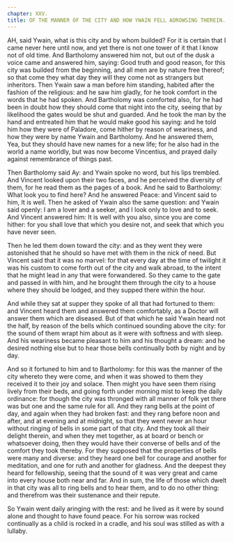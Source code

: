 ```yaml
---
chapter: XXV.
title: OF THE MANNER OF THE CITY AND HOW YWAIN FELL ADROWSING THEREIN.
---
```

AH, said Ywain, what is this city and by whom builded? For it is certain that I came never here until now, and yet there is not one tower of it that I know not of old time. And Bartholomy answered him not, but out of the dusk a voice came and answered him, saying: Good truth and good reason, for this city was builded from the beginning, and all men are by nature free thereof; so that come they what day they will they come not as strangers but inheritors. Then Ywain saw a man before him standing, habited after the fashion of the religious: and he saw him gladly, for he took comfort in the words that he had spoken. And Bartholomy was comforted also, for he had been in doubt how they should come that night into the city, seeing that by likelihood the gates would be shut and guarded. And he took the man by the hand and entreated him that he would make good his saying: and he told him how they were of Paladore, come hither by reason of weariness, and how they were by name Ywain and Bartholomy. And he answered them, Yea, but they should have new names for a new life; for he also had in the world a name worldly, but was now become Vincentius, and prayed daily against remembrance of things past.

Then Bartholomy said Ay: and Ywain spoke no word, but his lips trembled. And Vincent looked upon their two faces, and he perceived the diversity of them, for he read them as the pages of a book. And he said to Bartholomy: What look you to find here? And he answered Peace: and Vincent said to him, It is well. Then he asked of Ywain also the same question: and Ywain said openly: I am a lover and a seeker, and I look only to love and to seek. And Vincent answered him: It is well with you also, since you are come hither: for you shall love that which you desire not, and seek that which you have never seen.

Then he led them down toward the city: and as they went they were astonished that he should so have met with them in the nick of need. But Vincent said that it was no marvel: for that every day at the time of twilight it was his custom to come forth out of the city and walk abroad, to the intent that he might lead in any that were forwandered. So they came to the gate and passed in with him, and he brought them through the city to a house where they should be lodged, and they supped there within the hour.

And while they sat at supper they spoke of all that had fortuned to them: and Vincent heard them and answered them comfortably, as a Doctor will answer them which are diseased. But of that which he said Ywain heard not the half, by reason of the bells which continued sounding above the city: for the sound of them wrapt him about as it were with softness and with sleep. And his weariness became pleasant to him and his thought a dream: and he desired nothing else but to hear those bells continually both by night and by day.

And so it fortuned to him and to Bartholomy: for this was the manner of the city whereto they were come, and when it was showed to them they received it to their joy and solace. Then might you have seen them rising lively from their beds, and going forth under morning mist to keep the daily ordinance: for though the city was thronged with all manner of folk yet there was but one and the same rule for all. And they rang bells at the point of day, and again when they had broken fast: and they rang before noon and after, and at evening and at midnight, so that they went never an hour without ringing of bells in some part of that city. And they took all their delight therein, and when they met together, as at board or bench or whatsoever doing, then they would have their converse of bells and of the comfort they took thereby. For they supposed that the properties of bells were many and diverse: and they heard one bell for courage and another for meditation, and one for ruth and another for gladness. And the deepest they heard for fellowship, seeing that the sound of it was very great and came into every house both near and far. And in sum, the life of those which dwelt in that city was all to ring bells and to hear them, and to do no other thing: and therefrom was their sustenance and their repute.

So Ywain went daily aringing with the rest: and he lived as it were by sound alone and thought to have found peace. For his sorrow was rocked continually as a child is rocked in a cradle, and his soul was stilled as with a lullaby.
  
